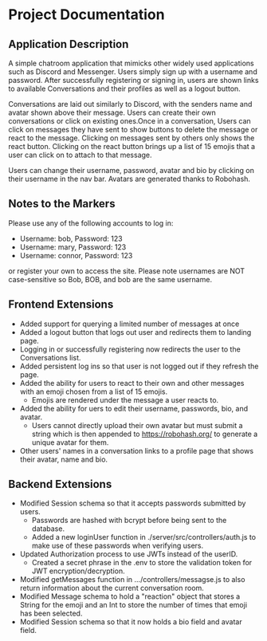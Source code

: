 # Project Documentation

## Application Description
A simple chatroom application that mimicks other widely used applications such as Discord and Messenger. Users simply sign up with a username and password. After successfully registering or signing in, users are shown links to available Conversations and their profiles as well as a logout button.

Conversations are laid out similarly to Discord, with the senders name and avatar shown above their message. Users can create their own conversations or click on existing ones.Once in a conversation, Users can click on messages they have sent to show buttons to delete the message or react to the message. Clicking on messages sent by others only shows the react button. Clicking on the react button brings up a list of 15 emojis that a user can click on to attach to that message.

Users can change their username, password, avatar and bio by clicking on their username in the nav bar. Avatars are generated thanks to Robohash.

## Notes to the Markers
Please use any of the following accounts to log in:
* Username: bob, Password: 123
* Username: mary, Password: 123
* Username: connor, Password: 123

or register your own to access the site. 
Please note usernames are NOT case-sensitive so Bob, BOB, and bob are the same username.

## Frontend Extensions
* Added support for querying a limited number of messages at once
* Added a logout button that logs out user and redirects them to landing page.
* Logging in or successfully registering now redirects the user to the Conversations list.
* Added persistent log ins so that user is not logged out if they refresh the page.
* Added the ability for users to react to their own and other messages with an emoji chosen from a list of 15 emojis.
    * Emojis are rendered under the message a user reacts to.
* Added the ability for uers to edit their username, passwords, bio, and avatar.
    * Users cannot directly upload their own avatar but must submit a string which is then appended to https://robohash.org/ to generate a unique avatar for them.
* Other users' names in a conversation links to a profile page that shows their avatar, name and bio.

## Backend Extensions
* Modified Session schema so that it accepts passwords submitted by users.
    * Passwords are hashed with bcrypt before being sent to the database.
    * Added a new loginUser function in ./server/src/controllers/auth.js to make use of these passwords when verifying users.
* Updated Authorization process to use JWTs instead of the userID.
    * Created a secret phrase in the .env to store the validation token for JWT encryption/decryption.
* Modified getMessages function in .../controllers/messagse.js to also return information about the current conversation room.
* Modified Message schema to hold a "reaction" object that stores a String for the emoji and an Int to store the number of times that emoji has been selected.
* Modified Session schema so that it now holds a bio field and avatar field.
